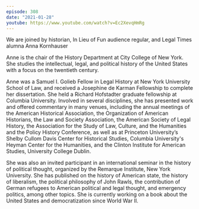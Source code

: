 ```yaml
---
episode: 308
date: "2021-01-28"
youtube: https://www.youtube.com/watch?v=Ec2XevqHmRg
---
```

We are joined by historian, In Lieu of Fun audience regular, and Legal Times alumna Anna Kornhauser

Anne is the chair of the History Department at City College of New York.  She studies the intellectual, legal, and political history of the United States with a focus on the twentieth century.

Anne was a Samuel I. Golieb Fellow in Legal History at New York University School of Law, and received a Josephine de Karman Fellowship to complete her dissertation. She held a Richard Hofstadter graduate fellowship at Columbia University. Involved in several disciplines, she has presented work and offered commentary in many venues, including the annual meetings of the American Historical Association, the Organization of American Historians, the Law and Society Association, the American Society of Legal History, the Association for the Study of Law, Culture, and the Humanities and the Policy History Conference, as well as at Princeton University’s Shelby Cullom Davis Center for Historical Studies, Columbia University's Heyman Center for the Humanities, and the Clinton Institute for American Studies, University College Dublin.

She was also an invited participant in an international seminar in the history of political thought, organized by the Remarque Institute, New York University. She has published on the history of American state, the history of liberalism, the political philosophy of John Rawls, the contribution of German refugees to American political and legal thought, and emergency politics, among other topics. She is currently working on a book about the United States and democratization since World War II.
